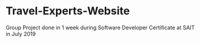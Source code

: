 # Travel-Experts-Website
Group Project done in 1 week during Software Developer Certificate at SAIT in July 2019
